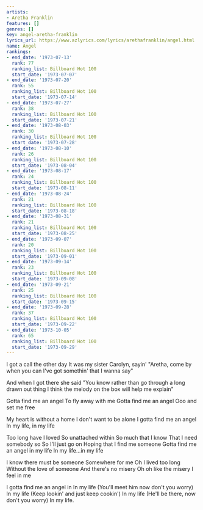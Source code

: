 ```yaml
---
artists:
- Aretha Franklin
features: []
genres: []
key: angel-aretha-franklin
lyrics_url: https://www.azlyrics.com/lyrics/arethafranklin/angel.html
name: Angel
rankings:
- end_date: '1973-07-13'
  rank: 77
  ranking_list: Billboard Hot 100
  start_date: '1973-07-07'
- end_date: '1973-07-20'
  rank: 55
  ranking_list: Billboard Hot 100
  start_date: '1973-07-14'
- end_date: '1973-07-27'
  rank: 38
  ranking_list: Billboard Hot 100
  start_date: '1973-07-21'
- end_date: '1973-08-03'
  rank: 30
  ranking_list: Billboard Hot 100
  start_date: '1973-07-28'
- end_date: '1973-08-10'
  rank: 26
  ranking_list: Billboard Hot 100
  start_date: '1973-08-04'
- end_date: '1973-08-17'
  rank: 24
  ranking_list: Billboard Hot 100
  start_date: '1973-08-11'
- end_date: '1973-08-24'
  rank: 21
  ranking_list: Billboard Hot 100
  start_date: '1973-08-18'
- end_date: '1973-08-31'
  rank: 21
  ranking_list: Billboard Hot 100
  start_date: '1973-08-25'
- end_date: '1973-09-07'
  rank: 20
  ranking_list: Billboard Hot 100
  start_date: '1973-09-01'
- end_date: '1973-09-14'
  rank: 23
  ranking_list: Billboard Hot 100
  start_date: '1973-09-08'
- end_date: '1973-09-21'
  rank: 25
  ranking_list: Billboard Hot 100
  start_date: '1973-09-15'
- end_date: '1973-09-28'
  rank: 37
  ranking_list: Billboard Hot 100
  start_date: '1973-09-22'
- end_date: '1973-10-05'
  rank: 65
  ranking_list: Billboard Hot 100
  start_date: '1973-09-29'
---
```



I got a call the other day
It was my sister Carolyn, sayin'
"Aretha, come by when you can
I've got somethin' that I wanna say"

And when I got there she said
"You know rather than go through a long drawn out thing
I think the melody on the box will help me explain"

Gotta find me an angel
To fly away with me
Gotta find me an angel
Ooo and set me free

My heart is without a home
I don't want to be alone
I gotta find me an angel
In my life, in my life

Too long have I loved
So unattached within
So much that I know
That I need somebody so
So I'll just go on
Hoping that I find me someone
Gotta find me an angel in my life
In my life...in my life

I know there must be someone
Somewhere for me
Oh I lived too long
Without the love of someone
And there's no misery
Oh oh like the misery
I feel in me

I gotta find me an angel in
In my life
(You'll meet him now don't you worry)
In my life
(Keep lookin' and just keep cookin')
In my life
(He'll be there, now don't you worry)
In my life.



